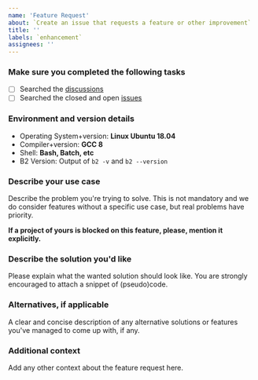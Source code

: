 ```yaml
---
name: 'Feature Request'
about: `Create an issue that requests a feature or other improvement`
title: ''
labels: `enhancement`
assignees: ''
---
```


### Make sure you completed the following tasks

- [ ] Searched the [discussions](https://github.com/bfgroup/b2/discussions)
- [ ] Searched the closed and open [issues](https://github.com/bfgroup/b2/issues)

### Environment and version details

* Operating System+version: **Linux Ubuntu 18.04**
* Compiler+version: **GCC 8**
* Shell: **Bash, Batch, etc**
* B2 Version: Output of `b2 -v` and `b2 --version`

### Describe your use case

Describe the problem you're trying to solve. This is not mandatory and we do
consider features without a specific use case, but real problems have priority.

**If a project of yours is blocked on this feature, please, mention it explicitly.**

### Describe the solution you'd like

Please explain what the wanted solution should look like. You are strongly
encouraged to attach a snippet of (pseudo)code.

### Alternatives, if applicable

A clear and concise description of any alternative solutions or features
you've managed to come up with, if any.

### Additional context

Add any other context about the feature request here.
